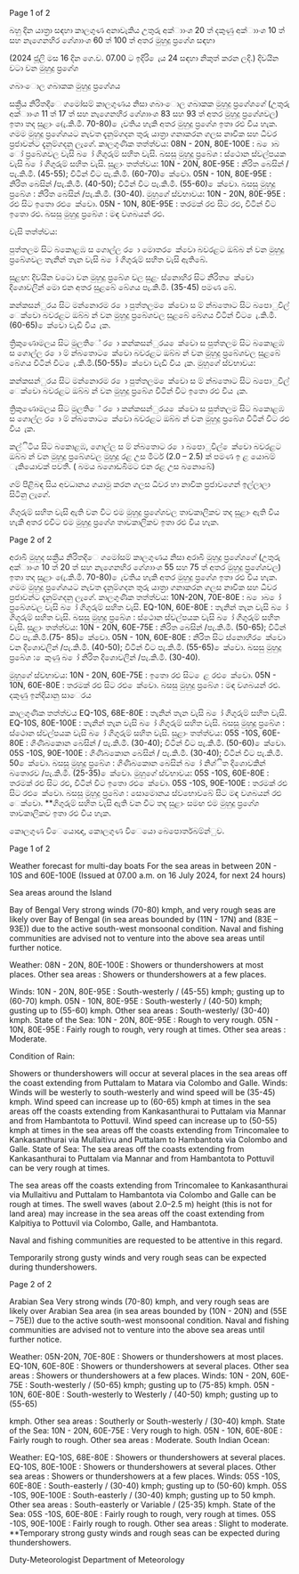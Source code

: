 Page 1 of 2

බහු දින යාත්‍රා සඳහා කාලගුණ අනාවැකිය උතුරු අක්ාාංශ 20 ත් දකුණු අක්ාාංශ 10 ත් සහ නැගෙනහිර ගේශාාංශ 60 ත් 100 ත් අතර මුහුදු ප්‍රගේශ සඳහා

(2024 ජූලි මස 16 දින ගෙ.ව. 07.00 ට ඉදිරි ෙැය 24 සඳහා නිකුත් කරන ලදි.) දිවයින වටා වන මුහුදු ප්‍රගේශ

ගබාංොල ගබාකක මුහුදු ප්‍රගේශය

සක්‍රීය නිරිතදිෙ ගමෝසම් කාලගුණය නිසා ගබාංොල ගබාකක මුහුදු ප්‍රගේශගේ (උතුරු අක්ාාංශ 11 ත් 17 ත් සහ නැගෙනහිර ගේශාාංශ 83 සහ 93 ත් අතර මුහුදු ප්‍රගේශවල) ඉතා තද සුළාං (ෙැ.කි.මී. 70-80) ෙැවතිය හැකි අතර මුහුදු ප්‍රගේශ ඉතා රළු විය හැක. ගමම මුහුදු ප්‍රගේශයට නැවත දැනුම්ගදන තුරු යාත්‍රා ගනාකරන ගලස නාවික සහ ධීවර ප්‍රජාවන්ට දැනුම්ගදනු ලැගේ. කාලගුණික තත්ත්වය: 08N - 20N, 80E-100E : බ ොබ ෝ ප්‍රබේශවල වැසි බ ෝ ගිගුරුම් සහිත වැසි. බසසු මුහුදු ප්‍රබේශ : ස්ථොන ස්වල්පයක වැසි බ ෝ ගිගුරුම් සහිත වැසි. සුළාං තත්ත්වය: 10N - 20N, 80E-95E : නිරිත බෙසින් /පැ.කි.මී. (45-55); විටින් විට පැ.කි.මී. (60-70) ෙක්වො. 05N - 10N, 80E-95E : නිරිත බෙසින් /පැ.කි.මී. (40-50); විටින් විට පැ.කි.මී. (55-60) ෙක්වො. බසසු මුහුදු ප්‍රබේශ : නිරිත බෙසින් /පැ.කි.මී. (30-40). මුහුගේ ස්වභාවය: 10N - 20N, 80E-95E : රළු සිට ඉතො රළු ෙක්වො. 05N - 10N, 80E-95E : තරමක් රළු සිට රළු, විටින් විට ඉතො රළු. බසසු මුහුදු ප්‍රබේශ : මඳ වශබයන් රළු.

වැසි තත්ත්වය:

පුත්තලම සිට බකොළඹ ස ගොල්ල ර ො මොතර ෙක්වො බවරළට ඔබ්බ න් වන මුහුදු ප්‍රබේශවල තැනින් තැන වැසි බ ෝ ගිගුරුම් සහිත වැසි ඇතිබේ.

සුළඟ: දිවයින වටො වන මුහුදු ප්‍රබේශ වල සුළං ස්නොහිර සිට නිරිත ෙක්වො දිශොවලින් මො එන අතර සුළබේ බේගය පැ.කි.මී. (35-45) පමණ බේ.

කන්කසන්ුරය සිට මන්නොරම ර ො පුත්තලම ෙක්වො ස ම් න්බතොට සිට බපොුවිල් ෙක්වො බවරළට ඔබ්බ න් වන මුහුදු ප්‍රබේශවල සුළබේ බේගය විටින් විට ෙැ.කි.මී. (60-65) ෙක්වො වැඩි විය ැක.

ත්‍රිකුණොමලය සිට මුලතිේ ර ො කන්කසන්ුරය ෙක්වො ස පුත්තලම සිට බකොළඹ ස ගොල්ල ර ො ම් න්බතොට ෙක්වො බවරළට ඔබ්බ න් වන මුහුදු ප්‍රබේශවල සුළබේ බේගය විටින් විට ෙැ.කි.මී.(50-55) ෙක්වො වැඩි විය ැක. මුහුගේ ස්වභාවය:

කන්කසන්ුරය සිට මන්නොරම ර ො පුත්තලම ෙක්වො ස ම් න්බතොට සිට බපොුවිල් ෙක්වො බවරළට ඔබ්බ න් වන මුහුදු ප්‍රබේශ විටින් විට ඉතො රළු විය ැක.

ත්‍රිකුණොමලය සිට මුලතිේ ර ො කන්කසන්ුරය ෙක්වො ස පුත්තලම සිට බකොළඹ ස ගොල්ල ර ො ම් න්බතොට ෙක්වො බවරළට ඔබ්බ න් වන මුහුදු ප්‍රබේශ විටින් විට රළු විය ැක.

කල්ිටිය සිට බකොළඹ, ගොල්ල ස ම් න්බතොට ර ො බපොුවිල් ෙක්වො බවරළට ඔබ්බ න් වන මුහුදු ප්‍රබේශවල මුහුදු රළ උස මීටර් (2.0 – 2.5) ක් පමණ ඉ ළ යොබම් ැකියොවක් පවතී. ( බමය බගොඩබිමට එන රළ උස බනොබේ)

ගම් පිළිබඳ සිය අවධානය ගයාමු කරන ගලස ධීවර හා නාවික ප්‍රජාවගෙන් ඉල්ලාලා සිටිනු ලැගේ.

ගිගුරුම් සහිත වැසි ඇති වන විට එම මුහුදු ප්‍රගේශවල තාවකාලිකව තද සුළාං ඇති විය හැකි අතර එවිට එම මුහුදු ප්‍රගේශ තාවකාලිකව ඉතා රළු විය හැක.

Page 2 of 2

අරාබි මුහුද සක්‍රීය නිරිතදිෙ ගමෝසම් කාලගුණය නිසා අරාබි මුහුදු ප්‍රගේශගේ (උතුරු අක්ාාංශ 10 ත් 20 ත් සහ නැගෙනහිර ගේශාාංශ 55 සහ 75 ත් අතර මුහුදු ප්‍රගේශවල) ඉතා තද සුළාං (ෙැ.කි.මී. 70-80) ෙැවතිය හැකි අතර මුහුදු ප්‍රගේශ ඉතා රළු විය හැක. ගමම මුහුදු ප්‍රගේශයට නැවත දැනුම්ගදන තුරු යාත්‍රා ගනාකරන ගලස නාවික සහ ධීවර ප්‍රජාවන්ට දැනුම්ගදනු ලැගේ. කාලගුණික තත්ත්වය: 10N-20N, 70E-80E : බ ොබ ෝ ප්‍රබේශවල වැසි බ ෝ ගිගුරුම් සහිත වැසි. EQ-10N, 60E-80E : තැනින් තැන වැසි බ ෝ ගිගුරුම් සහිත වැසි. බසසු මුහුදු ප්‍රබේශ : ස්ථොන ස්වල්පයක වැසි බ ෝ ගිගුරුම් සහිත වැසි. සුළාං තත්ත්වය: 10N - 20N, 60E-75E : නිරිත බෙසින් /පැ.කි.මී. (50-65); විටින් විට පැ.කි.මී.(75- 85) ෙක්වො. 05N - 10N, 60E-80E : නිරිත සිට ස්නොහිර ෙක්වො වන දිශොවලින් /පැ.කි.මී. (40-50); විටින් විට පැ.කි.මී. (55-65) ෙක්වො. බසසු මුහුදු ප්‍රබේශ : ෙකුණු බ ෝ නිරිත දිශොවලින් /පැ.කි.මී. (30-40).

මුහුගේ ස්වභාවය: 10N - 20N, 60E-75E : ඉතො රළු සිට ෙළ රළු ෙක්වො. 05N - 10N, 60E-80E : තරමක් රළු සිට රළු ෙක්වො. බසසු මුහුදු ප්‍රබේශ : මඳ වශබයන් රළු. දකුණු ඉන්දියානු සාෙරය

කාලගුණික තත්ත්වය EQ-10S, 68E-80E : තැනින් තැන වැසි බ ෝ ගිගුරුම් සහිත වැසි. EQ-10S, 80E-100E : තැනින් තැන වැසි බ ෝ ගිගුරුම් සහිත වැසි. බසසු මුහුදු ප්‍රබේශ : ස්ථොන ස්වල්පයක වැසි බ ෝ ගිගුරුම් සහිත වැසි. සුළාං තත්ත්වය: 05S -10S, 60E-80E : ගිණිබකොන බෙසින් / පැ.කි.මී. (30-40); විටින් විට පැ.කි.මී. (50-60) ෙක්වො. 05S -10S, 90E-100E : ගිණිබකොන බෙසින් / පැ.කි.මී. (30-40); විටින් විට පැ.කි.මී. 50 ෙක්වො. බසසු මුහුදු ප්‍රබේශ : ගිණිබකොන බෙසින් බ ෝ නිශ්ිත දිශොවකින් බතොරව /පැ.කි.මී. (25-35) ෙක්වො. මුහුගේ ස්වභාවය: 05S -10S, 60E-80E : තරමක් රළු සිට රළු, විටින් විට ඉතො රළු ෙක්වො. 05S -10S, 90E-100E : තරමක් රළු සිට රළු ෙක්වො. බසසු මුහුදු ප්‍රබේශ : සොමොනය ස්වභොවබේ සිට මඳ වශබයන් රළු ෙක්වො. **ගිගුරුම් සහිත වැසි ඇති වන විට තද සුළාං සමඟ එම මුහුදු ප්‍රගේශ තාවකාලිකව ඉතා රළු විය හැක.

කොලගුණ විෙයොඥ, කොලගුණ විෙයො බෙපොර්තබම්න්ුව.

Page 1 of 2

Weather forecast for multi-day boats For the sea areas in between 20N - 10S and 60E-100E (Issued at 07.00 a.m. on 16 July 2024, for next 24 hours)

Sea areas around the Island

Bay of Bengal Very strong winds (70-80) kmph, and very rough seas are likely over Bay of Bengal (in sea areas bounded by (11N - 17N) and (83E – 93E)) due to the active south-west monsoonal condition. Naval and fishing communities are advised not to venture into the above sea areas until further notice.

Weather: 08N - 20N, 80E-100E : Showers or thundershowers at most places. Other sea areas : Showers or thundershowers at a few places.

Winds: 10N - 20N, 80E-95E : South-westerly / (45-55) kmph; gusting up to (60-70) kmph. 05N - 10N, 80E-95E : South-westerly / (40-50) kmph; gusting up to (55-60) kmph. Other sea areas : South-westerly/ (30-40) kmph. State of the Sea: 10N - 20N, 80E-95E : Rough to very rough. 05N - 10N, 80E-95E : Fairly rough to rough, very rough at times. Other sea areas : Moderate.

Condition of Rain:

Showers or thundershowers will occur at several places in the sea areas off the coast extending from Puttalam to Matara via Colombo and Galle. Winds: Winds will be westerly to south-westerly and wind speed will be (35-45) kmph. Wind speed can increase up to (60-65) kmph at times in the sea areas off the coasts extending from Kankasanthurai to Puttalam via Mannar and from Hambantota to Pottuvil. Wind speed can increase up to (50-55) kmph at times in the sea areas off the coasts extending from Trincomalee to Kankasanthurai via Mullaitivu and Puttalam to Hambantota via Colombo and Galle. State of Sea: The sea areas off the coasts extending from Kankasanthurai to Puttalam via Mannar and from Hambantota to Pottuvil can be very rough at times.

The sea areas off the coasts extending from Trincomalee to Kankasanthurai via Mullaitivu and Puttalam to Hambantota via Colombo and Galle can be rough at times. The swell waves (about 2.0–2.5 m) height (this is not for land area) may increase in the sea areas off the coast extending from Kalpitiya to Pottuvil via Colombo, Galle, and Hambantota.

Naval and fishing communities are requested to be attentive in this regard.

Temporarily strong gusty winds and very rough seas can be expected during thundershowers.

Page 2 of 2

Arabian Sea Very strong winds (70-80) kmph, and very rough seas are likely over Arabian Sea area (in sea areas bounded by (10N - 20N) and (55E – 75E)) due to the active south-west monsoonal condition. Naval and fishing communities are advised not to venture into the above sea areas until further notice.

Weather: 05N-20N, 70E-80E : Showers or thundershowers at most places. EQ-10N, 60E-80E : Showers or thundershowers at several places. Other sea areas : Showers or thundershowers at a few places. Winds: 10N - 20N, 60E-75E : South-westerly / (50-65) kmph; gusting up to (75-85) kmph. 05N - 10N, 60E-80E : South-westerly to Westerly / (40-50) kmph; gusting up to (55-65)

kmph. Other sea areas : Southerly or South-westerly / (30-40) kmph. State of the Sea: 10N - 20N, 60E-75E : Very rough to high. 05N - 10N, 60E-80E : Fairly rough to rough. Other sea areas : Moderate. South Indian Ocean:

Weather: EQ-10S, 68E-80E : Showers or thundershowers at several places. EQ-10S, 80E-100E : Showers or thundershowers at several places. Other sea areas : Showers or thundershowers at a few places. Winds: 05S -10S, 60E-80E : South-easterly / (30-40) kmph; gusting up to (50-60) kmph. 05S -10S, 90E-100E : South-easterly / (30-40) kmph; gusting up to 50 kmph. Other sea areas : South-easterly or Variable / (25-35) kmph. State of the Sea: 05S -10S, 60E-80E : Fairly rough to rough, very rough at times. 05S -10S, 90E-100E : Fairly rough to rough. Other sea areas : Slight to moderate. **Temporary strong gusty winds and rough seas can be expected during thundershowers.

Duty-Meteorologist Department of Meteorology